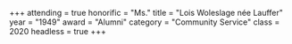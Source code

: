 +++
attending = true
honorific = "Ms."
title     = "Lois Woleslage née Lauffer"
year      = "1949"
award     = "Alumni"
category  = "Community Service"
class     = 2020
headless  = true
+++
